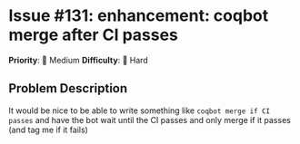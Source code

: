 # Issue #131: enhancement: coqbot merge after CI passes

**Priority**: 🔧 Medium
**Difficulty**: 🔴 Hard

## Problem Description

It would be nice to be able to write something like `coqbot merge if CI passes` and have the bot wait until the CI passes and only merge if it passes (and tag me if it fails)

